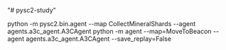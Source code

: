 "# pysc2-study" 

python -m pysc2.bin.agent --map CollectMineralShards --agent agents.a3c_agent.A3CAgent
python -m agent --map=MoveToBeacon --agent agents.a3c_agent.A3CAgent --save_replay=False